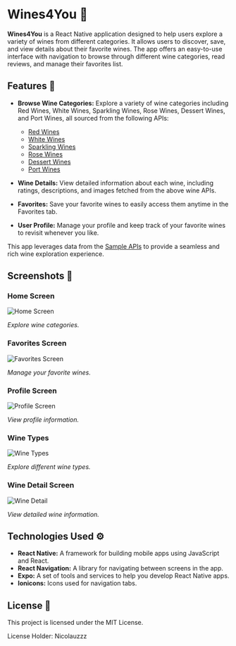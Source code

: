 # Wines4You 🍷

**Wines4You** is a React Native application designed to help users explore a variety of wines from different categories. It allows users to discover, save, and view details about their favorite wines. The app offers an easy-to-use interface with navigation to browse through different wine categories, read reviews, and manage their favorites list.

## Features 🌟

- **Browse Wine Categories:** Explore a variety of wine categories including Red Wines, White Wines, Sparkling Wines, Rose Wines, Dessert Wines, and Port Wines, all sourced from the following APIs:
  - [Red Wines](https://api.sampleapis.com/wines/reds)
  - [White Wines](https://api.sampleapis.com/wines/whites)
  - [Sparkling Wines](https://api.sampleapis.com/wines/sparkling)
  - [Rose Wines](https://api.sampleapis.com/wines/rose)
  - [Dessert Wines](https://api.sampleapis.com/wines/dessert)
  - [Port Wines](https://api.sampleapis.com/wines/port)

- **Wine Details:** View detailed information about each wine, including ratings, descriptions, and images fetched from the above wine APIs.
- **Favorites:** Save your favorite wines to easily access them anytime in the Favorites tab.
- **User Profile:** Manage your profile and keep track of your favorite wines to revisit whenever you like.

This app leverages data from the [Sample APIs](https://sampleapis.com/api-list/wines) to provide a seamless and rich wine exploration experience.

## Screenshots 📸

### Home Screen
![Home Screen](https://github.com/user-attachments/assets/47dbc524-e95e-4534-94c3-11608fe2c394)

*Explore wine categories.*

### Favorites Screen
![Favorites Screen](https://github.com/user-attachments/assets/8c01e02e-1e23-430a-9fff-2417226faa4e)


*Manage your favorite wines.*

### Profile Screen
![Profile Screen](https://github.com/user-attachments/assets/57975457-d386-46b9-9bd9-bfcb5e51605e)

*View profile information.*

### Wine Types
![Wine Types](https://github.com/user-attachments/assets/97c6aa6c-bc42-4666-ba66-d7c2b2e7e388)

*Explore different wine types.*

### Wine Detail Screen
![Wine Detail](https://github.com/user-attachments/assets/d56f4434-556b-435d-8699-a56c4dd77a0e)

*View detailed wine information.*



## Technologies Used ⚙️

- **React Native:** A framework for building mobile apps using JavaScript and React.
- **React Navigation:** A library for navigating between screens in the app.
- **Expo:** A set of tools and services to help you develop React Native apps.
- **Ionicons:** Icons used for navigation tabs.

## License 📜
This project is licensed under the MIT License.

License Holder: Nicolauzzz

